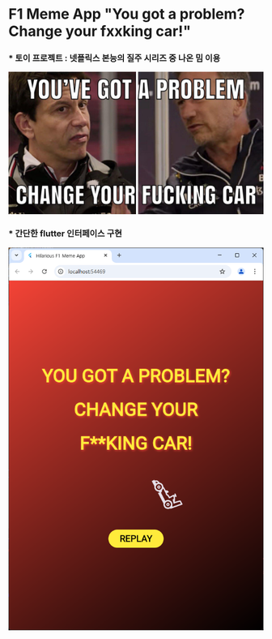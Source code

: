 # F1 Meme App "You got a problem? Change your fxxking car!"

### * 토이 프로젝트 : 넷플릭스 본능의 질주 시리즈 중 나온 밈 이용

<img src="images/changeyourcar_meme.jpg">

### * 간단한 flutter 인터페이스 구현

<img src= "images/ChangeYourCar.png">